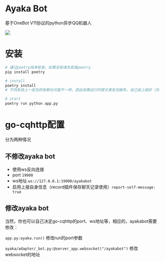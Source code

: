 # Ayaka Bot
基于OneBot V11协议的python异步QQ机器人

<img src="https://img.shields.io/badge/python-3.8%2B-blue">

# 安装
```bash
# 通过poetry纯净安装，如果没有请先安装poetry
pip install poetry

# install
poetry install
# 不同系统上一些包的依赖也可能不一样，因此如果运行时提示某些包缺失，自己装上就好（乐）

# start
poetry run python app.py
```
# go-cqhttp配置
分为两种情况

## 不修改ayaka bot
- 使用ws反向连接
- port `19900`
- ws地址 `ws://127.0.0.1:19900/ayakabot`
- 启用上报自身信息（record插件保存聊天记录使用）`report-self-message: true`

## 修改ayaka bot
当然，你也可以自己决定go-cqhttp的port、ws地址等，相应的，ayakabot需要修改：

`app.py:ayaka.run()` 修改run的port参数

`ayaka/adapter/_bot.py:@server_app.websocket("/ayakabot")` 修改websocket的地址

